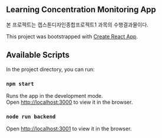 ## Learning Concentration Monitoring App
본 프로젝트는 캡스톤디자인종합프로젝트1 과목의 수행결과물이다.

This project was bootstrapped with [Create React App](https://github.com/facebook/create-react-app).

## Available Scripts

In the project directory, you can run:

### `npm start`

Runs the app in the development mode.\
Open [http://localhost:3000](http://localhost:3000) to view it in the browser.

### `node run backend`

Open [http://localhost:3001](http://localhost:3000) to view it in the browser.
